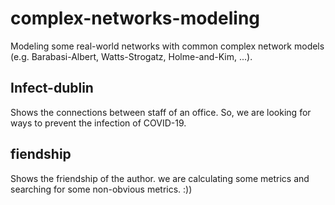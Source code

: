 # complex-networks-modeling
Modeling some real-world networks with common complex network models (e.g. Barabasi-Albert, Watts-Strogatz, Holme-and-Kim, ...).


## Infect-dublin
Shows the connections between staff of an office. So, we are looking for ways to prevent the infection of COVID-19. 

## fiendship
Shows the friendship of the author. we are calculating some metrics and searching for some non-obvious metrics. :))

